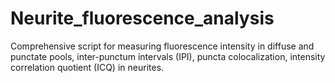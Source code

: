 # Neurite_fluorescence_analysis
Comprehensive script for measuring fluorescence intensity in diffuse and punctate pools, inter-punctum intervals (IPI), puncta colocalization, intensity correlation quotient (ICQ) in neurites.
